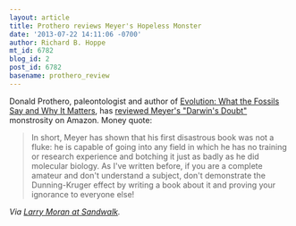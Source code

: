```yaml
---
layout: article
title: Prothero reviews Meyer's Hopeless Monster
date: '2013-07-22 14:11:06 -0700'
author: Richard B. Hoppe
mt_id: 6782
blog_id: 2
post_id: 6782
basename: prothero_review
---
```

Donald Prothero, paleontologist and author of [Evolution: What the Fossils Say and Why It Matters](http://www.amazon.com/Evolution-What-Fossils-Say-Matters/dp/0231139624), has [reviewed Meyer's "Darwin's Doubt"](http://www.amazon.com/review/R2HNOHERF138DU/ref=cm_cr_pr_cmt?ie=UTF8&amp;ASIN=0062071475) monstrosity on Amazon. Money quote:

> In short, Meyer has shown that his first disastrous book was not a fluke: he is capable of going into any field in which he has no training or research experience and botching it just as badly as he did molecular biology. As I've written before, if you are a complete amateur and don't understand a subject, don't demonstrate the Dunning-Kruger effect by writing a book about it and proving your ignorance to everyone else! 

_Via [Larry 
Moran at Sandwalk](http://sandwalk.blogspot.com/2013/07/donald-prothero-reviews-darwins-doubt.html)._
